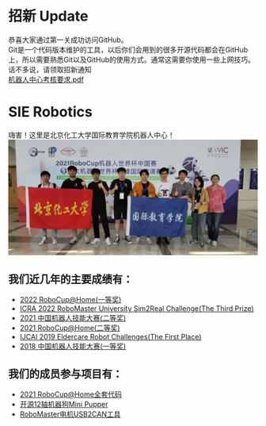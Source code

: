 # 招新 Update
恭喜大家通过第一关成功访问GitHub。</br>
Git是一个代码版本维护的工具，以后你们会用到的很多开源代码都会在GitHub上，所以需要熟悉Git以及GitHub的使用方式。通常这需要你使用一些上网技巧。</br>
话不多说，请领取招新通知</br>
[机器人中心考核要求.pdf](profile/机器人中心考核要求.pdf)

# SIE Robotics 
嗨害！这里是北京化工大学国际教育学院机器人中心！</br>
![1](imgs/1.jpg)</br>
## 我们近几年的主要成绩有：
* [2022 RoboCup@Home(一等奖)](profile/imgs/2022robocup.jpg)
* [ICRA 2022 RoboMaster University Sim2Real Challenge(The Third Prize)](profile/imgs/2.jpg)
* [2021 中国机器人技能大赛(二等奖)](profile/imgs/3.jpg)
* [2021 RoboCup@Home(二等奖)](profile/imgs/4.jpg)
* [IJCAI 2019 Eldercare Robot Challenges(The First Place)](profile/imgs/5.jpg)
* [2018 中国机器人技能大赛(一等奖)](profile/imgs/6.jpg)
## 我们的成员参与项目有：
* [2021 RoboCup@Home全套代码](https://github.com/mvyp/RoboCup2021_MAIN)
* [开源12轴机器狗Mini Pupper](https://github.com/mangdangroboticsclub/minipupper_ros)
* [RoboMaster电机USB2CAN工具](https://github.com/mvyp/MilkTeaBrother)
